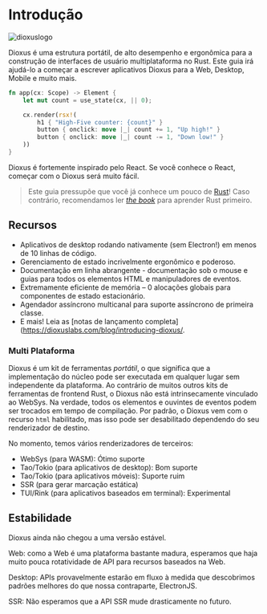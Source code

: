 # Introdução

![dioxuslogo](/assets/blog/release-03/dioxuslogo_full.png)

Dioxus é uma estrutura portátil, de alto desempenho e ergonômica para a construção de interfaces de usuário multiplataforma no Rust. Este guia irá ajudá-lo a começar a escrever aplicativos Dioxus para a Web, Desktop, Mobile e muito mais.

```rust
fn app(cx: Scope) -> Element {
    let mut count = use_state(cx, || 0);

    cx.render(rsx!(
        h1 { "High-Five counter: {count}" }
        button { onclick: move |_| count += 1, "Up high!" }
        button { onclick: move |_| count -= 1, "Down low!" }
    ))
}
```

Dioxus é fortemente inspirado pelo React. Se você conhece o React, começar com o Dioxus será muito fácil.

> Este guia pressupõe que você já conhece um pouco de [Rust](https://www.rust-lang.org/)! Caso contrário, recomendamos ler [_the book_](https://doc.rust-lang.org/book/ch01-00-getting-started.html) para aprender Rust primeiro.

## Recursos

- Aplicativos de desktop rodando nativamente (sem Electron!) em menos de 10 linhas de código.
- Gerenciamento de estado incrivelmente ergonômico e poderoso.
- Documentação em linha abrangente - documentação sob o mouse e guias para todos os elementos HTML e manipuladores de eventos.
- Extremamente eficiente de memória – 0 alocações globais para componentes de estado estacionário.
- Agendador assíncrono multicanal para suporte assíncrono de primeira classe.
- E mais! Leia as [notas de lançamento completa](https://dioxuslabs.com/blog/introducing-dioxus/.

### Multi Plataforma

Dioxus é um kit de ferramentas _portátil_, o que significa que a implementação do núcleo pode ser executada em qualquer lugar sem independente da plataforma. Ao contrário de muitos outros kits de ferramentas de frontend Rust, o Dioxus não está intrinsecamente vinculado ao WebSys. Na verdade, todos os elementos e ouvintes de eventos podem ser trocados em tempo de compilação. Por padrão, o Dioxus vem com o recurso `html` habilitado, mas isso pode ser desabilitado dependendo do seu renderizador de destino.

No momento, temos vários renderizadores de terceiros:

- WebSys (para WASM): Ótimo suporte
- Tao/Tokio (para aplicativos de desktop): Bom suporte
- Tao/Tokio (para aplicativos móveis): Suporte ruim
- SSR (para gerar marcação estática)
- TUI/Rink (para aplicativos baseados em terminal): Experimental

## Estabilidade

Dioxus ainda não chegou a uma versão estável.

Web: como a Web é uma plataforma bastante madura, esperamos que haja muito pouca rotatividade de API para recursos baseados na Web.

Desktop: APIs provavelmente estarão em fluxo à medida que descobrimos padrões melhores do que nossa contraparte, ElectronJS.

SSR: Não esperamos que a API SSR mude drasticamente no futuro.
